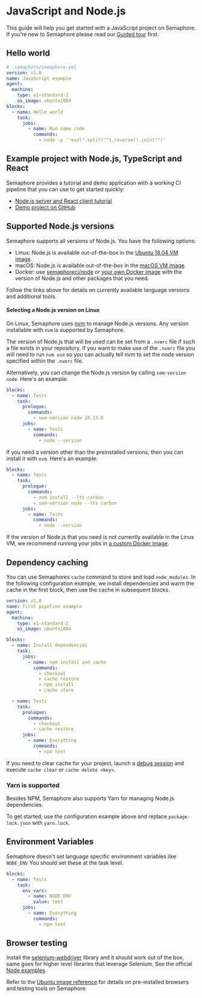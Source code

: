 # JavaScript and Node.js

This guide will help you get started with a JavaScript project on Semaphore.
If you’re new to Semaphore please read our
[Guided tour](https://docs.semaphoreci.com/article/77-getting-started) first.

## Hello world

``` yaml
# .semaphore/semaphore.yml
version: v1.0
name: JavaScript example
agent:
  machine:
    type: e1-standard-2
    os_image: ubuntu1804
blocks:
  - name: Hello world
    task:
      jobs:
        - name: Run some code
          commands:
            - node -p '"evol".split("").reverse().join("")'
```

## Example project with Node.js, TypeScript and React

Semaphore provides a tutorial and demo application with a working
CI pipeline that you can use to get started quickly:

- [Node.js server and React client tutorial][tutorial]
- [Demo project on GitHub][demo-project]

## Supported Node.js versions

Semaphore supports all versions of Node.js. You have the following options:

- Linux: Node.js is available out-of-the-box in the [Ubuntu 18.04 VM image][ubuntu-javascript].
- macOS: Node.js is available out-of-the-box in the [macOS VM image][macos-javascript].
- Docker: use [semaphoreci/node][node-docker-image] or
  [your own Docker image][docker-env] with the version of Node.js and other
  packages that you need.

Follow the links above for details on currently available language versions and
additional tools.

#### Selecting a Node.js version on Linux

On Linux, Semaphore uses [nvm](https://github.com/creationix/nvm) to manage Node.js
versions. Any version installable with `nvm` is supported by Semaphore.

The version of Node.js that will be used can be set from a `.nvmrc` file if
such a file exists in your repository. If you want to make use of the `.nvmrc`
file you will need to run `nvm use` so you can actually tell nvm to set the
node version specified within the `.nvmrc` file.

Alternatively, you can change the Node.js version by calling `sem-version node`.
Here's an example:

``` yaml
blocks:
  - name: Tests
    task:
      prologue:
        commands:
          - sem-version node 10.13.0
      jobs:
        - name: Tests
          commands:
            - node --version
```

If you need a version other than the preinstalled versions, then you
can install it with `nvm`. Here's an example:

``` yaml
blocks:
  - name: Tests
    task:
      prologue:
        commands:
          - nvm install --lts carbon
          - sem-version node --lts carbon
      jobs:
        - name: Tests
          commands:
            - node --version
```

If the version of Node.js that you need is not currently available in the Linux VM,
we recommend running your jobs in [a custom Docker image][docker-env].

## Dependency caching

You can use Semaphores `cache` command to store and load
`node_modules`. In the following configuration example, we install dependencies
and warm the cache in the first block, then use the cache in subsequent blocks.

``` yaml
version: v1.0
name: First pipeline example
agent:
  machine:
    type: e1-standard-2
    os_image: ubuntu1804

blocks:
  - name: Install dependencies
    task:
      jobs:
        - name: npm install and cache
          commands:
            - checkout
            - cache restore
            - npm install
            - cache store

  - name: Tests
    task:
      prologue:
        commands:
          - checkout
          - cache restore
      jobs:
        - name: Everything
          commands:
            - npm test
```

If you need to clear cache for your project, launch a
[debug session](https://docs.semaphoreci.com/article/75-debugging-with-ssh-access)
and execute `cache clear` or `cache delete <key>`.

### Yarn is supported

Besides NPM, Semaphore also supports Yarn for managing Node.js dependencies.

To get started, use the configuration example above and replace
`package-lock.json` with `yarn.lock`.

## Environment Variables

Semaphore doesn't set language specific environment variables like
`NODE_ENV` You should set these at the task level.

``` yaml
blocks:
  - name: Tests
    task:
      env_vars:
        - name: NODE_ENV
          value: test
      jobs:
        - name: Everything
          commands:
            - npm test
```

## Browser testing

Install the
[selenium-webdriver](https://www.npmjs.com/package/selenium-webdriver)
library and it should work out of the box, same goes for higher level
libraries that leverage Selenium. See the official [Node
examples](https://github.com/SeleniumHQ/selenium/tree/master/javascript/node/selenium-webdriver/example).

Refer to the [Ubuntu image reference](https://docs.semaphoreci.com/article/32-ubuntu-1804-image)
for details on pre-installed browsers and testing tools on Semaphore.

[browser-ref]: https://docs.semaphoreci.com/article/32-ubuntu-1804-image#browsers-and-headless-browser-testing
[tutorial]: https://docs.semaphoreci.com/article/121-nodejs-typescript-continuous-integration
[demo-project]: https://github.com/semaphoreci-demos/semaphore-demo-javascript
[ubuntu-javascript]: https://docs.semaphoreci.com/article/32-ubuntu-1804-image#javascript-via-node-js
[macos-javascript]: https://docs.semaphoreci.com/article/162-macos-mojave-xcode-11-image#javascript-via-node-js
[docker-env]: https://docs.semaphoreci.com/article/127-custom-ci-cd-environment-with-docker
[node-docker-image]: https://hub.docker.com/r/semaphoreci/node

